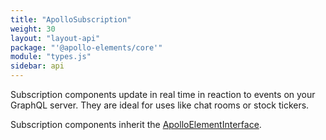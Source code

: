 ```yaml
---
title: "ApolloSubscription"
weight: 30
layout: "layout-api"
package: "'@apollo-elements/core'"
module: "types.js"
sidebar: api
---
```


<!-- ----------------------------------------------------------------------------------------
     Welcome! This file includes automatically generated API documentation.
     To edit the docs that appear within, find the original source file under `packages/*`,
     corresponding to the package name and module in this YAML front-matter block.
     Thank you for your interest in Apollo Elements 😁
------------------------------------------------------------------------------------------ -->


Subscription components update in real time in reaction to events on your GraphQL server. They are ideal for uses like chat rooms or stock tickers.

Subscription components inherit the [ApolloElementInterface](../element/).
